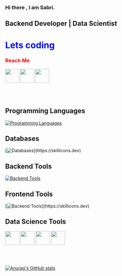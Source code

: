 ### Hi there , I am  Sabri.


##  Backend Developer | Data Scientist


# <font color="blue">Lets coding</font>

### <font color="red">Reach Me</font> 

[<img height="45" align="left"  src="https://upload.wikimedia.org/wikipedia/commons/thumb/8/81/LinkedIn_icon.svg/2048px-LinkedIn_icon.svg.png"  />][linkedin]

[<img height="45"  src="https://www.vectorlogo.zone/logos/kaggle/kaggle-ar21.png" align="left"/>][kaggle]   

[<img height="45"  src="https://apprecs.org/gp/images/app-icons/300/d6/com.alfiewn.easymail.jpg" />][mail]

[linkedin]:https://www.linkedin.com/in/sabri-ayl%C4%B1k-a11036214/
[kaggle]:https://www.kaggle.com/yusufyldz
[mail]:mailto:sabri.aylik@hotmail.com



<br><br>

## Programming Languages
[![Programming Languages](https://skillicons.dev/icons?i=python,cs,js,php)](https://skillicons.dev)


## Databases
[![Databases](https://skillicons.dev/icons?i=mysql,mongodb,)](https://skillicons.dev)

## Backend Tools
[![Backend Tools](https://skillicons.dev/icons?i=dotnet,express,nodejs)](https://skillicons.dev)

## Frontend Tools
[![Backend Tools](https://skillicons.dev/icons?i=react,html,css,bootstrap,)](https://skillicons.dev)

## Data Science Tools
<div>
<img src="https://img.icons8.com/color/512/tensorflow.png" height="45" float="left">
<img src="https://img.icons8.com/color/512/pandas.png" height="45" float="left">
<img src="https://img.icons8.com/color/512/numpy.png" height="45" float="left">
<img src="https://upload.wikimedia.org/wikipedia/commons/thumb/a/ae/Keras_logo.svg/2048px-Keras_logo.svg.png" height="45" >

</div>

<br><br>

[![Anurag's GitHub stats](https://github-readme-stats.vercel.app/api?username=headofsoftware)](https://github.com/anuraghazra/github-readme-stats)


